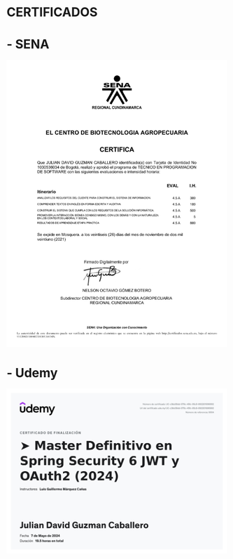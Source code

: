 # CERTIFICADOS
# - SENA
![](IMG/Sena-Certificado-ProgramacionSoftware.jpg)

# - Udemy
![](IMG/Udemy-Certificado-Spring.jpg)
